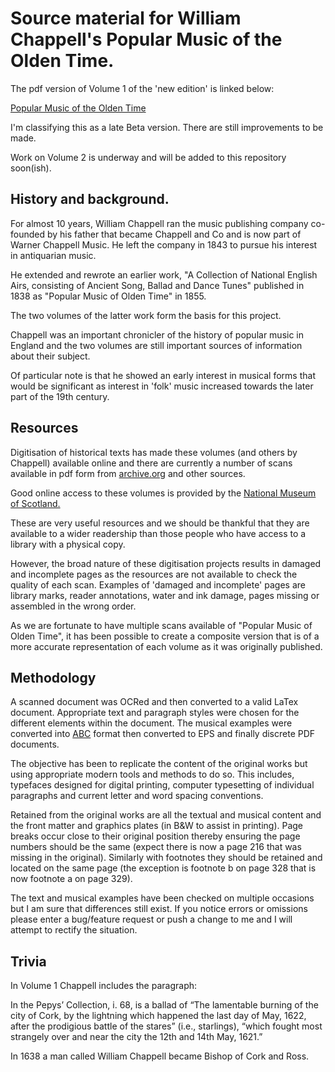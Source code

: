 # Source material for William Chappell's Popular Music of the Olden Time.

The pdf version of Volume 1 of the 'new edition' is linked below:

[Popular Music of the Olden Time](https://github.com/petemitton/chappell/blob/main/volume1/volume1.pdf) 

I'm classifying this as a late Beta version. There are still improvements to be made.

Work on Volume 2 is underway and will be added to this repository soon(ish).

## History and background.

For almost 10 years, William Chappell ran the music publishing company co-founded by his father that became Chappell and Co and is now part of Warner Chappell Music. He left the company in 1843 to pursue his interest in antiquarian music.

He extended and rewrote an earlier work, "A Collection of National English Airs, consisting of Ancient Song, Ballad and Dance Tunes" published in 1838 as "Popular Music of Olden Time" in 1855.

The two volumes of the latter work form the basis for this project. 

Chappell was an important chronicler of the history of popular music in England and the two volumes are still important sources of information about their subject.

Of particular note is that he showed an early interest in musical forms that would be significant as interest in 'folk' music increased towards the later part of the 19th century.

## Resources
Digitisation of historical texts has made these volumes (and others by Chappell) available online and there are currently a number of scans available in pdf form from [archive.org](https://archive.org/search.php?query=William%20Chappell&and[]=creator%3A%22chappell%2C+w.+%28william%29%2C+1809-1888%22) and other sources.

Good online access to these volumes is provided by the [National Museum of Scotland.](https://digital.nls.uk/special-collections-of-printed-music/archive/91519832)

These are very useful resources and we should be thankful that they are available to a wider readership than those people who have access to a library with a physical copy.

However, the broad nature of these digitisation projects results in damaged and incomplete pages as the resources are not available to check the quality of each scan. Examples of 'damaged and incomplete' pages are library marks, reader annotations, water and ink damage, pages missing or assembled in the wrong order.

As we are fortunate to have multiple scans available of "Popular Music of Olden Time", it has been possible to create a composite version that is of a more accurate representation of each volume as it was originally published.

## Methodology
A scanned document was OCRed and then converted to a valid LaTex document. Appropriate text and paragraph styles were chosen for the different elements within the document. The musical examples were converted into [ABC](https://abcnotation.com) format then converted to EPS and finally discrete PDF documents.

The objective has been to replicate the content of the original works but using appropriate modern tools and methods to do so. This includes, typefaces designed for digital printing, computer typesetting of individual paragraphs and current letter and word spacing conventions.

Retained from the original works are all the textual and musical content and the front matter and graphics plates (in B&W to assist in printing). Page breaks occur close to their original position thereby ensuring the page numbers should be the same (expect there is now a page 216 that was missing in the original). Similarly with footnotes they should be retained and located on the same page (the exception is footnote b on page 328 that is now footnote a on page 329).

The text and musical examples have been checked on multiple occasions but I am sure that differences still exist. If you notice errors or omissions please enter a bug/feature request or push a change to me and I will attempt to rectify the situation.

## Trivia
In Volume 1 Chappell includes the paragraph:

In the Pepys’ Collection, i. 68, is a ballad of “The lamentable burning of the city of Cork, by the lightning which happened the last day of May, 1622, after the prodigious battle of the stares” (i.e., starlings), “which fought most strangely over and near the city the 12th and 14th May, 1621.”

In 1638 a man called William Chappell became Bishop of Cork and Ross.